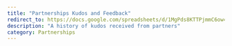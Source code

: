 ```yaml
---
title: "Partnerships Kudos and Feedback"
redirect_to: https://docs.google.com/spreadsheets/d/1MgPds8KTTPjmmC6ow4G3-1veSlMOiF-OTzCmZYqqZ_M/edit?resourcekey#gid=1762172499
description: "A history of kudos received from partners"
category: Partnerships
---
```


